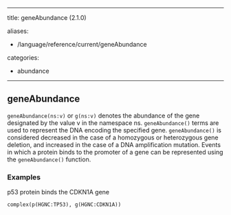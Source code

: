 
---
title: geneAbundance (2.1.0)

aliases:
- /language/reference/current/geneAbundance


categories:

- abundance

---
<!-- COMPUTER GENERATED PAGE!!! DO NOT EDIT DIRECTLY  -->
<!--    must be changed in scripts/templates.py which is processed by scripts/update_refs.py -->

## geneAbundance

`geneAbundance(ns:v)` or `g(ns:v)` denotes the abundance of the gene designated by the value v in the namespace ns. `geneAbundance()` terms are used to represent the DNA encoding the specified gene. `geneAbundance()` is considered decreased in the case of a homozygous or heterozygous gene deletion, and increased in the case of a DNA amplification mutation. Events in which a protein binds to the promoter of a gene can be represented using the `geneAbundance()` function.



### Examples


p53 protein binds the CDKN1A gene

    complex(p(HGNC:TP53), g(HGNC:CDKN1A))

